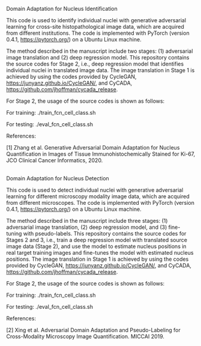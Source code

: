 Domain Adaptation for Nucleus Identification

This code is used to identify individual nuclei with generative adversarial learning for cross-site histopathological image data, which are acquired from different institutions. The code is implemented with PyTorch (version 0.4.1, https://pytorch.org/) on a Ubuntu Linux machine. 

The method described in the manuscript include two stages: (1) adversarial image translation and (2) deep regression model. This repository contains the source codes for Stage 2, i.e., deep regression model that identifies individual nuclei in translated image data. The image translation in Stage 1 is achieved by using the codes provided by CycleGAN, https://junyanz.github.io/CycleGAN/, and CyCADA, https://github.com/jhoffman/cycada_release.

For Stage 2, the usage of the source codes is shown as follows:

For training: ./train_fcn_cell_class.sh 

For testing: ./eval_fcn_cell_class.sh

References:

[1] Zhang et al. Generative Adversarial Domain Adaptation for Nucleus Quantification in Images of Tissue Immunohistochemically Stained for Ki-67, JCO Clinical Cancer Informatics, 2020.<br/><br/>


Domain Adaptation for Nucleus Detection

This code is used to detect individual nuclei with generative adversarial learning for different microscopy modality image data, which are acquired from different microscopes. The code is implemented with PyTorch (version 0.4.1, https://pytorch.org/) on a Ubuntu Linux machine. 

The method described in the manuscript include three stages: (1) adversarial image translation, (2) deep regression model, and (3) fine-tuning with pseudo-labels. This repository contains the source codes for Stages 2 and 3, i.e., train a deep regression model with translated source image data (Stage 2), and use the model to estimate nucleus positions in real target training images and fine-tunes the model with estimated nucleus positions. The image translation in Stage 1 is achieved by using the codes provided by CycleGAN, https://junyanz.github.io/CycleGAN/, and CyCADA, https://github.com/jhoffman/cycada_release.

For Stage 2, the usage of the source codes is shown as follows:

For training: ./train_fcn_cell_class.sh 

For testing: ./eval_fcn_cell_class.sh

References:

[2] Xing et al. Adversarial Domain Adaptation and Pseudo-Labeling for Cross-Modality Microscopy Image Quantification. MICCAI 2019.
